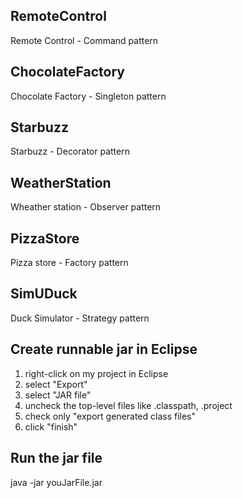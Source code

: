 ## RemoteControl
Remote Control - Command pattern

## ChocolateFactory
Chocolate Factory - Singleton pattern

## Starbuzz
Starbuzz - Decorator pattern

## WeatherStation
Wheather station - Observer pattern

## PizzaStore
Pizza store - Factory pattern

## SimUDuck
Duck Simulator - Strategy pattern

## Create runnable jar in Eclipse

1. right-click on my project in Eclipse
2. select "Export"
3. select "JAR file"
4. uncheck the top-level files like .classpath, .project
5. check only "export generated class files"
6. click "finish"

## Run the jar file

java -jar youJarFile.jar
